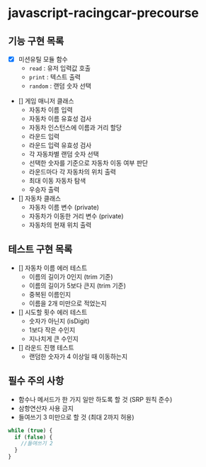 # javascript-racingcar-precourse

## 기능 구현 목록

- [x] 미션유틸 모듈 함수
  - `read` : 유저 입력값 호출
  - `print` : 텍스트 출력
  - `random` : 랜덤 숫자 선택
- [] 게임 매니저 클래스
  - 자동차 이름 입력
  - 자동차 이름 유효성 검사
  - 자동차 인스턴스에 이름과 거리 할당
  - 라운드 입력
  - 라운드 입력 유효성 검사
  - 각 자동차별 랜덤 숫자 선택
  - 선택한 숫자를 기준으로 자동차 이동 여부 판단
  - 라운드마다 각 자동차의 위치 출력
  - 최대 이동 자동차 탐색
  - 우승자 출력
- [] 자동차 클래스
  - 자동차 이름 변수 (private)
  - 자동차가 이동한 거리 변수 (private)
  - 자동차의 현재 위치 출력

## 테스트 구현 목록

- [] 자동차 이름 에러 테스트
  - 이름의 길이가 0인지 (trim 기준)
  - 이름의 길이가 5보다 큰지 (trim 기준)
  - 중복된 이름인지
  - 이름을 2개 미만으로 적었는지
- [] 시도할 횟수 에러 테스트
  - 숫자가 아닌지 (isDigit)
  - 1보다 작은 수인지
  - 지나치게 큰 수인지
- [] 라운드 진행 테스트
  - 랜덤한 숫자가 4 이상일 때 이동하는지

## 필수 주의 사항

- 함수나 메서드가 한 가지 일만 하도록 할 것 (SRP 원칙 준수)
- 삼항연산자 사용 금지
- 들여쓰기 3 미만으로 할 것 (최대 2까지 허용)

```js
while (true) {
  if (false) {
    //들여쓰기 2
  }
}
```
